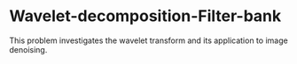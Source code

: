 # Wavelet-decomposition-Filter-bank
This problem investigates the wavelet transform and its application to image denoising.
